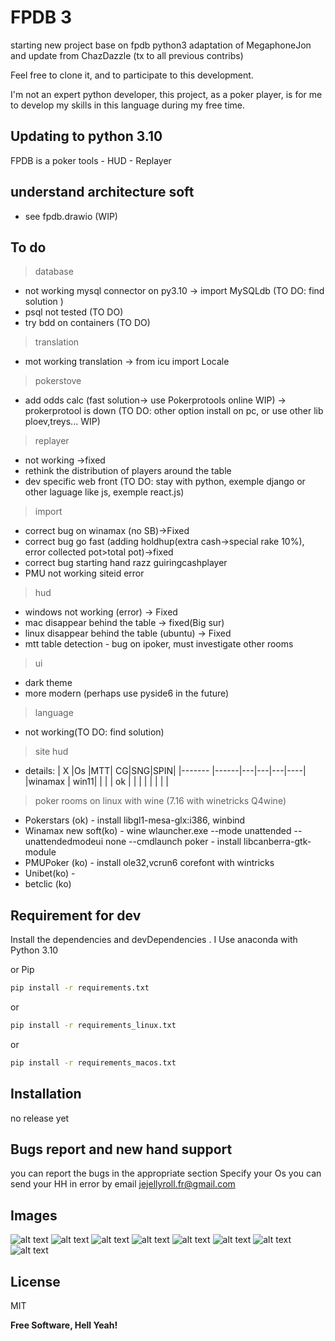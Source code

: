 # FPDB 3

starting new project base on fpdb python3 adaptation of MegaphoneJon and update from ChazDazzle 
(tx to all previous contribs)

Feel free to clone it, and to participate to this development.

I'm not an expert python developer, this project, as a poker player, is for me to develop my skills in this language during my free time.

## Updating to python 3.10

FPDB is a poker tools - HUD - Replayer

## understand architecture soft

- see fpdb.drawio (WIP)

## To do

>database
- not working mysql connector on py3.10 -> import MySQLdb (TO DO: find solution )
- psql not tested (TO DO)
- try bdd on containers (TO DO)
>translation
- mot working translation -> from icu import Locale
>pokerstove
- add odds calc (fast solution-> use Pokerprotools online WIP) -> prokerprotool is down (TO DO: other option install on pc, or use other lib ploev,treys... WIP)
>replayer
- not working ->fixed
- rethink the distribution of players around the table
- dev specific web front (TO DO: stay with python, exemple django or other laguage like js, exemple react.js)
>import
- correct bug on winamax (no SB)->Fixed
- correct bug go fast (adding holdhup(extra cash->special rake 10%), error collected pot>total pot)->fixed
- correct bug starting  hand razz guiringcashplayer
- PMU not working siteid error
>hud
- windows not working (error) -> Fixed
- mac disappear behind the table -> fixed(Big sur)
- linux disappear behind the table (ubuntu) -> Fixed
- mtt table detection - bug on ipoker, must investigate other rooms
>ui
- dark theme
- more modern (perhaps use pyside6 in the future)
>language
- not working(TO DO: find solution)
>site hud
- details:
| X      |Os    |MTT| CG|SNG|SPIN|
|------- |------|---|---|---|----|
|winamax | win11|   |   |   | ok |
|        |      |   |   |   |    |

>poker rooms on linux with wine (7.16 with winetricks Q4wine)
- Pokerstars (ok) - install libgl1-mesa-glx:i386, winbind
- Winamax new soft(ko) - wine wlauncher.exe --mode unattended --unattendedmodeui none --cmdlaunch poker - install libcanberra-gtk-module
- PMUPoker (ko) - install ole32,vcrun6 corefont with wintricks
- Unibet(ko) -
- betclic (ko) 

## Requirement for dev 
Install the dependencies and devDependencies .
I Use anaconda with Python 3.10

or Pip

```sh
pip install -r requirements.txt
```
or 
```sh
pip install -r requirements_linux.txt
```
or
```sh
pip install -r requirements_macos.txt
```

## Installation
no release yet

## Bugs report and new hand support

you can report the bugs in the appropriate section
Specify your Os
you can send your HH in error by email jejellyroll.fr@gmail.com

## Images
![alt text](https://github.com/jejellyroll-fr/fpdb-3/blob/main/fpdb3_home.png)
![alt text](https://github.com/jejellyroll-fr/fpdb-3/blob/main/fpdb3_grahspin.png)
![alt text](https://github.com/jejellyroll-fr/fpdb-3/blob/main/fpdb3_graphcg.png)
![alt text](https://github.com/jejellyroll-fr/fpdb-3/blob/main/fpdb3_handreplayer.png)
![alt text](https://github.com/jejellyroll-fr/fpdb-3/blob/main/fpdb3_session_stats.png)
![alt text](https://github.com/jejellyroll-fr/fpdb-3/blob/main/fpdb3_session_stats.png)
![alt text](https://github.com/jejellyroll-fr/fpdb-3/blob/main/fpd3_handviever.png)
![alt text](https://github.com/jejellyroll-fr/fpdb-3/blob/main/fpdb3_oddcalc.png)

## License

MIT

**Free Software, Hell Yeah!**


